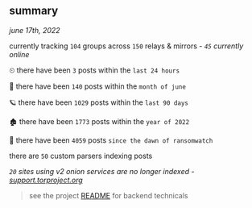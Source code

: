 
## summary
_june 17th, 2022_

currently tracking `104` groups across `150` relays & mirrors - _`45` currently online_

⏲ there have been `3` posts within the `last 24 hours`

🦈 there have been `140` posts within the `month of june`

🪐 there have been `1029` posts within the `last 90 days`

🏚 there have been `1773` posts within the `year of 2022`

🦕 there have been `4059` posts `since the dawn of ransomwatch`

there are `50` custom parsers indexing posts

_`20` sites using v2 onion services are no longer indexed - [support.torproject.org](https://support.torproject.org/onionservices/v2-deprecation/)_

> see the project [README](https://github.com/joshhighet/ransomwatch#ransomwatch--) for backend technicals
